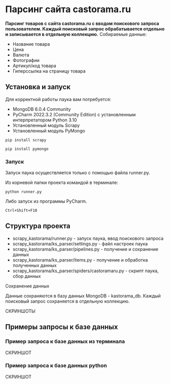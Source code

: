 <h1>Парсинг сайта castorama.ru</h1>
<strong>Парсинг товаров с сайта castorama.ru с вводом поискового запроса пользователем. Каждый поисковый запрос обрабатывается отдельно и записывается в отдельную коллекцию.</strong>
Собираемые данные:
<ul>
	<li>Название товара</li>
	<li>Цена</li>
	<li>Валюта</li>
	<li>Фотографии</li>
	<li>Артикул/код товара</li>
	<li>Гиперссылка на страницу товара</li>
</ul>

## Установка и запуск

Для корректной работы паука вам потребуется:
<ul>
	<li>MongoDB 6.0.4 Community</li>
	<li>PyCharm 2022.3.2 (Community Edition) с установленным интерпретатором Python 3.10</li>
	<li>Установленный модуль Scrapy</li>
	<li>Установленный модуль PyMongo</li>
</ul> 


```pip install scrapy```

```pip install pymongo```

### Запуск
Запуск паука осуществляется только с помощью файла runner.py.

Из корневой папки проекта командой в терминале:

```python runner.py```

Либо запуск из программы PyCharm.

```Ctrl+Shift+F10```

## Структура проекта

<ul>
	<li>scrapy_kastorama/runner.py - запуск паука, ввод поискового запроса</li>
	<li>scrapy_kastorama/ks_parser/settings.py - файл настроек паука</li>
	<li>scrapy_kastorama/ks_parser/pipelines.py - получение и сохранение данных</li>
	<li>scrapy_kastorama/ks_parser/items.py - получение и обработка полученных данных</li>
	<li>scrapy_kastorama/ks_parser/spiders/castoramaru.py - скрипт паука, сбор данных</li>
</ul


## Сохранение данных

Данные сохраняются в базу данных MongoDB - kastorama_db. Каждый поисковый запрос сохраняется в отдельную коллекцию.

СКРИНШОТЫ


## Примеры запросы к базе данных 
	
### Пример запроса к базе данных из терминала
СКРИНШОТ
	
### Пример запроса к базе данных python
СКРИНШОТ


